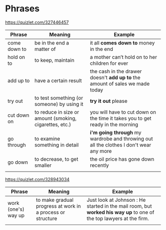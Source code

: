 # Phrases

https://quizlet.com/327446457

| Phrase | Meaning | Example |
| --- | --- | --- |
| come down to | be in the end a matter of | it all **comes down to** money in the end |
| hold on to | to keep, maintain | a mother can’t hold on to her children for ever |
| add up to | have a certain result | the cash in the drawer doesn't **add up to** the amount of sales we made today |
| try out | to test something (or someone) by using it | **try it out** please |
| cut down on | to reduce in size or amount (smoking, cigarettes, etc.) | you will have to cut down on the time it takes you to get ready in the morning |
| go through | to examine something in detail | **i'm going through** my wardrobe and throwing out all the clothes I don't wear any more |
| go down | to decrease, to get smaller | the oil price has gone down recently |
| | | |

https://quizlet.com/328943034

| Phrase | Meaning | Example |
| --- | --- | --- |
| work (one's) way up | to make gradual progress at work in a process or structure | Just look at Johnson : He started in the mail room, but **worked his way up** to one of the top lawyers at the firm. |
| | | |
